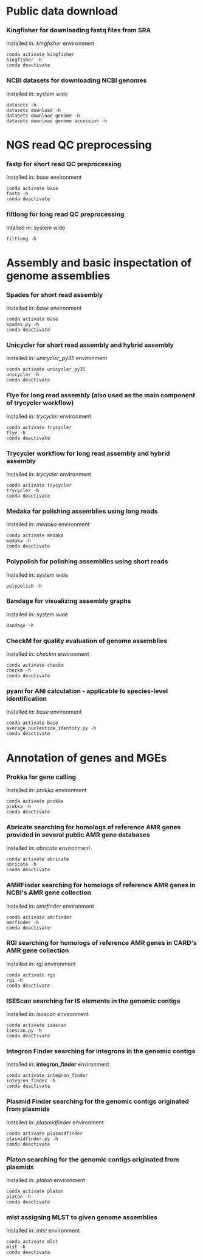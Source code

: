 

# Public data download

### Kingfisher for downloading fastq files from SRA
Installed in: _kingfisher_ environment
```
conda activate kingfisher
kingfisher -h
conda deactivate
```

### NCBI datasets for downloading NCBI genomes
Installed in: system wide
```
datasets -h
datasets download -h
datasets download genome -h
datasets download genome accession -h
```

# NGS read QC preprocessing

### fastp for short read QC preprocessing
Installed in: _base_ environment
```
conda activate base
fastp -h
conda deactivate
```

### filtlong for long read QC preprocessing
Intalled in: system wide
```
filtlong -h
```

# Assembly and basic inspectation of genome assemblies

### Spades for short read assembly
Installed in: _base_ environment
```
conda activate base
spades.py -h
conda deactivate
```

### Unicycler for short read assembly and hybrid assembly
Installed in: _unicycler_py35_ environment
```
conda activate unicycler_py35
unicycler -h
conda deactivate
```

### Flye for long read assembly (also used as the main component of trycycler workflow)
Installed in: _trycycler_ environment
```
conda activate trycycler
flye -h
conda deactivate
```

### Trycycler workflow for long read assembly and hybrid assembly
Installed in: _trycycler_ environment
```
conda activate trycycler
trycycler -h
conda deactivate
```

### Medaka for polishing assemblies using long reads
Installed in: _medaka_ environment
```
conda activate medaka
medaka -h
conda deactivate
```

### Polypolish for polishing assemblies using short reads
Installed in: system wide
```
polypolish -h
```

### Bandage for visualizing assembly graphs
Installed in: system wide
```
Bandage -h
```

### CheckM for quality evaluation of genome assemblies
Installed in: _checkm_ environment
```
conda activate checkm
checkm -h
conda deactivate
```

### pyani for ANI calculation - applicable to species-level identification
Installed in: _base_ environment
```
conda activate base
average_nucleotide_identity.py -h
conda deactivate
```

# Annotation of genes and MGEs

### Prokka for gene calling
Installed in: _prokka_ environment
```
conda activate prokka
prokka -h
conda deactivate
```

### Abricate searching for homologs of reference AMR genes provided in several public AMR gene databases
Installed in: _abricate_ environment
```
conda activate abricate
abricate -h
conda deactivate
```

### AMRFinder searching for homologs of reference AMR genes in NCBI's AMR gene collection
Installed in: _amrfinder_ environment
```
conda activate amrfinder
amrfinder -h
conda deactivate
```

### RGI searching for homologs of reference AMR genes in CARD's AMR gene collection
Installed in: _rgi_ environment
```
conda activate rgi
rgi -h
conda deactivate
```

### ISEScan searching for IS elements in the genomic contigs
Installed in: _isescan_ environment
```
conda activate isescan
isescan.py -h
conda deactivate
```

### Integron Finder searching for integrons in the genomic contigs
Installed in: **integron_finder** environment
```
conda activate integron_finder
integron_finder -h
conda deactivate
```

### Plasmid Finder searching for the genomic contigs originated from plasmids
Installed in: _plasmidfinder_ environment
```
conda activate plasmidfinder
plasmidfinder.py -h
conda deactivate
```

### Platon searching for the genomic contigs originated from plasmids
Installed in: _platon_ environment
```
conda activate platon
platon -h
conda deactivate
```

### mlst assigning MLST to given genome assemblies
Installed in: _mlst_ environment
```
conda activate mlst
mlst -h
conda deactivate
```
